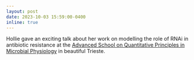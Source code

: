 ```yaml
---
layout: post
date: 2023-10-03 15:59:00-0400
inline: true
---
```


Hollie gave an exciting talk about her work on modelling the role of RNAi in antibiotic resistance at the <a 
href="https://indico.ictp.it/event/10213/overview">Advanced School on Quantitative Principles in Microbial 
Physiology</a> in beautiful Trieste.